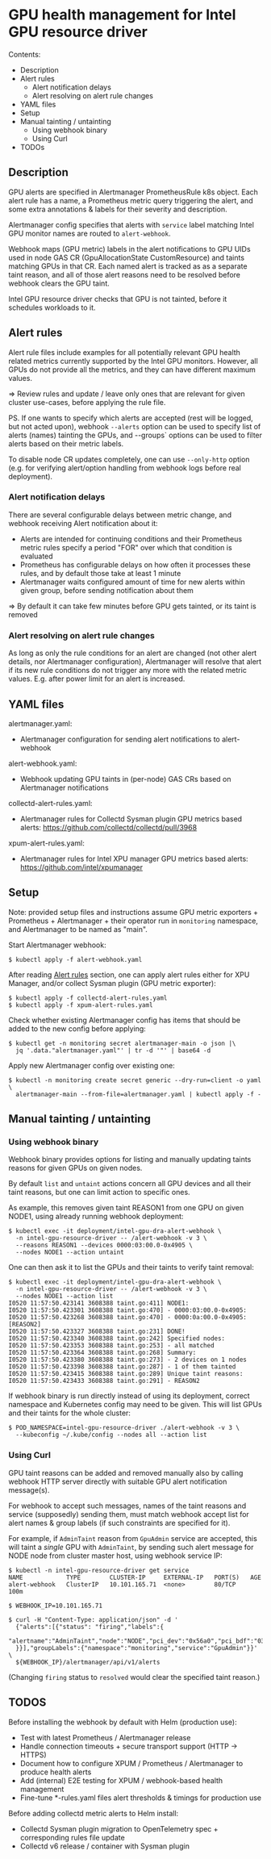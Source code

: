 # GPU health management for Intel GPU resource driver

Contents:
* Description
* Alert rules
  - Alert notification delays
  - Alert resolving on alert rule changes
* YAML files
* Setup
* Manual tainting / untainting
  - Using webhook binary
  - Using Curl
* TODOs


## Description

GPU alerts are specified in Alertmanager PrometheusRule k8s object.
Each alert rule has a name, a Prometheus metric query triggering the
alert, and some extra annotations & labels for their severity and
description.

Alertmanager config specifies that alerts with `service` label matching
Intel GPU monitor names are routed to `alert-webhook`.

Webhook maps (GPU metric) labels in the alert notifications to GPU
UIDs used in node GAS CR (GpuAllocationState CustomResource) and
taints matching GPUs in that CR.  Each named alert is tracked as as
a separate taint reason, and all of those alert reasons need to be
resolved before webhook clears the GPU taint.

Intel GPU resource driver checks that GPU is not tainted, before
it schedules workloads to it.


## Alert rules

Alert rule files include examples for all potentially relevant GPU
health related metrics currently supported by the Intel GPU monitors.
However, all GPUs do not provide all the metrics, and they can have
different maximum values.

=> Review rules and update / leave only ones that are relevant for
   given cluster use-cases, before applying the rule file.

PS. If one wants to specify which alerts are accepted (rest will be
logged, but not acted upon), webhook `--alerts` option can be used to
specify list of alerts (names) tainting the GPUs, and --groups`
options can be used to filter alerts based on their metric labels.

To disable node CR updates completely, one can use `--only-http`
option (e.g. for verifying alert/option handling from webhook logs
before real deployment).


### Alert notification delays

There are several configurable delays between metric change, and
webhook receiving Alert notification about it:

* Alerts are intended for continuing conditions and their Prometheus
  metric rules specify a period "FOR" over which that condition is
  evaluated
* Prometheus has configurable delays on how often it processes these
  rules, and by default those take at least 1 minute
* Alertmanager waits configured amount of time for new alerts within
  given group, before sending notification about them

=> By default it can take few minutes before GPU gets tainted, or its
   taint is removed


### Alert resolving on alert rule changes

As long as only the rule conditions for an alert are changed (not
other alert details, nor Alertmanager configuration), Alertmanager
will resolve that alert if its new rule conditions do not trigger any
more with the related metric values.  E.g. after power limit for an
alert is increased.


## YAML files

alertmanager.yaml:
* Alertmanager configuration for sending alert notifications to alert-webhook

alert-webhook.yaml:
* Webhook updating GPU taints in (per-node) GAS CRs based on Alertmanager notifications

collectd-alert-rules.yaml:
* Alertmanager rules for Collectd Sysman plugin GPU metrics based alerts:
  https://github.com/collectd/collectd/pull/3968

xpum-alert-rules.yaml:
* Alertmanager rules for Intel XPU manager GPU metrics based alerts:
  https://github.com/intel/xpumanager


## Setup

Note: provided setup files and instructions assume GPU metric
exporters + Prometheus + Alertmanager + their operator run in
`monitoring` namespace, and Alertmanager to be named as "main".

Start Alertmanager webhook:
```
$ kubectl apply -f alert-webhook.yaml
```

After reading [Alert rules](#alert-rules) section, one can apply alert
rules either for XPU Manager, and/or collect Sysman plugin (GPU metric
exporter):
```
$ kubectl apply -f collectd-alert-rules.yaml
$ kubectl apply -f xpum-alert-rules.yaml
```

Check whether existing Alertmanager config has items that should be
added to the new config before applying:
```
$ kubectl get -n monitoring secret alertmanager-main -o json |\
  jq '.data."alertmanager.yaml"' | tr -d '"' | base64 -d
```

Apply new Alertmanager config over existing one:
```
$ kubectl -n monitoring create secret generic --dry-run=client -o yaml \
  alertmanager-main --from-file=alertmanager.yaml | kubectl apply -f -
```


## Manual tainting / untainting

### Using webhook binary

Webhook binary provides options for listing and manually updating
taints reasons for given GPUs on given nodes.

By default `list` and `untaint` actions concern all GPU devices and
all their taint reasons, but one can limit action to specific ones.

As example, this removes given taint REASON1 from one GPU on given
NODE1, using already running webhook deployment:
```
$ kubectl exec -it deployment/intel-gpu-dra-alert-webhook \
  -n intel-gpu-resource-driver -- /alert-webhook -v 3 \
  --reasons REASON1 --devices 0000:03:00.0-0x4905 \
  --nodes NODE1 --action untaint
```

One can then ask it to list the GPUs and their taints to
verify taint removal:
```
$ kubectl exec -it deployment/intel-gpu-dra-alert-webhook \
  -n intel-gpu-resource-driver -- /alert-webhook -v 3 \
  --nodes NODE1 --action list
I0520 11:57:50.423141 3608388 taint.go:411] NODE1:
I0520 11:57:50.423301 3608388 taint.go:470] - 0000:03:00.0-0x4905:
I0520 11:57:50.423268 3608388 taint.go:470] - 0000:0a:00.0-0x4905: [REASON2]
I0520 11:57:50.423327 3608388 taint.go:231] DONE!
I0520 11:57:50.423340 3608388 taint.go:242] Specified nodes:
I0520 11:57:50.423353 3608388 taint.go:253] - all matched
I0520 11:57:50.423364 3608388 taint.go:268] Summary:
I0520 11:57:50.423380 3608388 taint.go:273] - 2 devices on 1 nodes
I0520 11:57:50.423398 3608388 taint.go:287] - 1 of them tainted
I0520 11:57:50.423415 3608388 taint.go:289] Unique taint reasons:
I0520 11:57:50.423433 3608388 taint.go:291] - REASON2
```

If webhook binary is run directly instead of using its deployment,
correct namespace and Kubernetes config may need to be given.
This will list GPUs and their taints for the whole cluster:
```
$ POD_NAMESPACE=intel-gpu-resource-driver ./alert-webhook -v 3 \
  --kubeconfig ~/.kube/config --nodes all --action list
```


### Using Curl

GPU taint reasons can be added and removed manually also by calling
webhook HTTP server directly with suitable GPU alert notification
message(s).

For webhook to accept such messages, names of the taint reasons and
service (supposedly) sending them, must match webhook accept list for
alert names & group labels (if such constraints are specified for it).

For example, if `AdminTaint` reason from `GpuAdmin` service are
accepted, this will taint a _single_ GPU with `AdminTaint`, by sending
such alert message for NODE node from cluster master host, using
webhook service IP:
```
$ kubectl -n intel-gpu-resource-driver get service
NAME            TYPE        CLUSTER-IP     EXTERNAL-IP   PORT(S)   AGE
alert-webhook   ClusterIP   10.101.165.71  <none>        80/TCP    100m

$ WEBHOOK_IP=10.101.165.71

$ curl -H "Content-Type: application/json" -d '
  {"alerts":[{"status": "firing","labels":{
    "alertname":"AdminTaint","node":"NODE","pci_dev":"0x56a0","pci_bdf":"03:00.0"
  }}],"groupLabels":{"namespace":"monitoring","service":"GpuAdmin"}}' \
  ${WEBHOOK_IP}/alertmanager/api/v1/alerts
```

(Changing `firing` status to `resolved` would clear the specified taint reason.)


## TODOS

Before installing the webhook by default with Helm (production use):
* Test with latest Prometheus / Alertmanager release
* Handle connection timeouts + secure transport support (HTTP -> HTTPS)
* Document how to configure XPUM / Prometheus / Alertmanager to produce health alerts
* Add (internal) E2E testing for XPUM / webhook-based health management
* Fine-tune *-rules.yaml files alert thresholds & timings for production use

Before adding collectd metric alerts to Helm install:
* Collectd Sysman plugin migration to OpenTelemetry spec + corresponding rules file update
* Collectd v6 release / container with Sysman plugin
